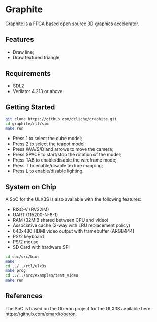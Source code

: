 # Graphite

Graphite is a FPGA based open source 3D graphics accelerator.

## Features

- Draw line;
- Draw textured triangle.

## Requirements

- SDL2
- Verilator 4.213 or above

## Getting Started
```bash
git clone https://github.com/dcliche/graphite.git
cd graphite/rtl/sim
make run
```

- Press 1 to select the cube model;
- Press 2 to select the teapot model;
- Press W/A/S/D and arrows to move the camera;
- Press SPACE to start/stop the rotation of the model;
- Press TAB to enable/disable the wireframe mode;
- Press T to enable/disable texture mapping;
- Press L to enable/disable lighting.

## System on Chip

A SoC for the ULX3S is also available with the following features:
- RISC-V (RV32IM)
- UART (115200-N-8-1)
- RAM (32MiB shared between CPU and video)
- Associative cache (2-way with LRU replacement policy)
- 640x480 HDMI video output with framebuffer (ARGB444)
- PS/2 keyboard
- PS/2 mouse
- SD Card with hardware SPI

```bash
cd soc/src/bios
make
cd ../../rtl/ulx3s
make prog
cd ../../src/examples/test_video
make run
```

## References

The SoC is based on the Oberon project for the ULX3S available here: https://github.com/emard/oberon.


